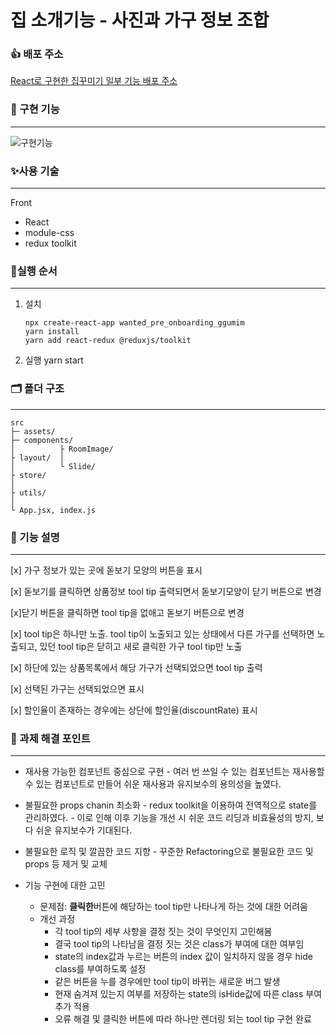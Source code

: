 # 집 소개기능 - 사진과 가구 정보 조합

### 👍 배포 주소

<a href="https://nervous-mestorf-40df22.netlify.app/" target="_blank">React로 구현한 집꾸미기 일부 기능 배포 주소</a>


### 🎠 구현 기능

---

![구현기능](https://user-images.githubusercontent.com/93258739/151914762-2e61bc19-7796-4c7a-b270-a24acaf67bda.gif)

### ✨사용 기술

---

Front

- React
- module-css
- redux toolkit

### 🔱실행 순서

---

1.  설치

        npx create-react-app wanted_pre_onboarding_ggumim
        yarn install
        yarn add react-redux @reduxjs/toolkit

2.  실행
    yarn start

### 🗂 폴더 구조

---

    src
    ├─ assets/
    ├─ components/
    │          ├ RoomImage/
    ├ layout/  │
    │          └ Slide/
    ├ store/
    │
    ├ utils/
    │
    └ App.jsx, index.js

### 🎈 기능 설명

---

[x] 가구 정보가 있는 곳에 돋보기 모양의 버튼을 표시

[x] 돋보기를 클릭하면 상품정보 tool tip 출력되면서 돋보기모양이 닫기 버튼으로 변경

[x]닫기 버튼을 클릭하면 tool tip을 없애고 돋보기 버튼으로 변경

[x] tool tip은 하나만 노출. tool tip이 노출되고 있는 상태에서 다른 가구를 선택하면 노출되고, 있던 tool tip은 닫히고 새로 클릭한 가구 tool tip만 노출

[x] 하단에 있는 상품목록에서 해당 가구가 선택되었으면 tool tip 출력

[x] 선택된 가구는 선택되었으면 표시

[x] 할인율이 존재하는 경우에는 상단에 할인율(discountRate) 표시

### 👊 과제 해결 포인트

---

- 재사용 가능한 컴포넌트 중심으로 구현
        - 여러 번 쓰일 수 있는 컴포넌트는 재사용할 수 있는 컴포넌트로 만들어 쉬운 재사용과 유지보수의 용의성을 높였다.        

- 불필요한 props chanin 최소화
        - redux toolkit을 이용하여 전역적으로 state를 관리하였다.
        - 이로 인해 이후 기능을 개선 시 쉬운 코드 리딩과 비효율성의 방지, 보다 쉬운 유지보수가 기대된다.      
                     
- 불필요한 로직 및 깔끔한 코드 지향
        -  꾸준한 Refactoring으로 불필요한 코드 및 props 등 제거 및 교체
                     
- 기능 구현에 대한 고민
  - 문제점: **클릭한**버튼에 해당하는 tool tip만 나타나게 하는 것에 대한 어려움
  - 개선 과정
    - 각 tool tip의 세부 사항을 결정 짓는 것이 무엇인지 고민해봄
    - 결국 tool tip의 나타남을 결정 짓는 것은 class가 부여에 대한 여부임
    - state의 index값과 누르는 버튼의 index 값이 일치하지 않을 경우 hide class를 부여하도록 설정
    - 같은 버튼을 누를 경우에만 tool tip이 바뀌는 새로운 버그 발생
    - 현재 숨겨져 있는지 여부를 저장하는 state의 isHide값에 따른 class 부여 추가 적용
    - 오류 해결 및 클릭한 버튼에 따라 하나만 렌더링 되는 tool tip 구현 완료
